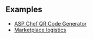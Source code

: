 ## Examples

- [ASP Chef QR Code Generator](https://asp-chef.alviano.net/s/qrcode)
- [Marketplace logistics](https://tinyurl.com/asp-chef-padl-2024)